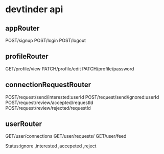 # devtinder api

## appRouter
POST/signup
POST/login
POST/logout

## profileRouter
GET/profile/view
PATCH/profile/edit
PATCH/profile/password

## connectionRequestRouter
POST/request/send/interested:userId
POST/request/send/ignored:userId
POST/request/review/accepted/requestId
POST/request/review/rejected/requestId


## userRouter
GET/user/connections
GET/user/requests/
GET/user/feed


Status:ignore ,interested ,accepeted ,reject